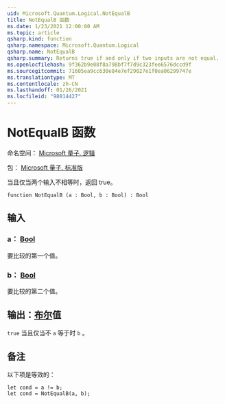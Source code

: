 ```yaml
---
uid: Microsoft.Quantum.Logical.NotEqualB
title: NotEqualB 函数
ms.date: 1/23/2021 12:00:00 AM
ms.topic: article
qsharp.kind: function
qsharp.namespace: Microsoft.Quantum.Logical
qsharp.name: NotEqualB
qsharp.summary: Returns true if and only if two inputs are not equal.
ms.openlocfilehash: 9f362b9e08f8a798bf7f7d9c323fee6576dccd9f
ms.sourcegitcommit: 71605ea9cc630e84e7ef29027e1f0ea06299747e
ms.translationtype: MT
ms.contentlocale: zh-CN
ms.lasthandoff: 01/26/2021
ms.locfileid: "98814427"
---
```

# <a name="notequalb-function"></a>NotEqualB 函数

命名空间： [Microsoft 量子. 逻辑](xref:Microsoft.Quantum.Logical)

包： [Microsoft 量子. 标准版](https://nuget.org/packages/Microsoft.Quantum.Standard)


当且仅当两个输入不相等时，返回 true。

```qsharp
function NotEqualB (a : Bool, b : Bool) : Bool
```


## <a name="input"></a>输入

### <a name="a--bool"></a>a： [Bool](xref:microsoft.quantum.lang-ref.bool)

要比较的第一个值。


### <a name="b--bool"></a>b： [Bool](xref:microsoft.quantum.lang-ref.bool)

要比较的第二个值。



## <a name="output--bool"></a>输出：[布尔](xref:microsoft.quantum.lang-ref.bool)值

`true` 当且仅当不 `a` 等于时 `b` 。

## <a name="remarks"></a>备注

以下项是等效的：

```qsharp
let cond = a != b;
let cond = NotEqualB(a, b);
```